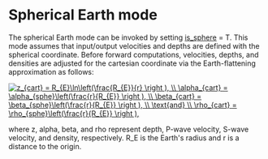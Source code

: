 # Spherical Earth mode

The spherical Earth mode can be invoked by setting [is_sphere](parameter_list.md#is_sphere) = T. This mode assumes that input/output velocities and depths are defined with the spherical coordinate. Before forward computations, velocities, depths, and densities are adjusted for the cartesian coordinate via the Earth-flattening approximation as follows:

<a href="https://www.codecogs.com/eqnedit.php?latex=z_{cart}&space;=&space;R_{E}\ln\left(\frac{R_{E}}{r}&space;\right&space;),&space;\\&space;\alpha_{cart}&space;=&space;\alpha_{sphe}\left(\frac{r}{R_{E}}&space;\right&space;),&space;\\&space;\beta_{cart}&space;=&space;\beta_{sphe}\left(\frac{r}{R_{E}}&space;\right&space;),&space;\\&space;\text{and}&space;\\&space;\rho_{cart}&space;=&space;\rho_{sphe}\left(\frac{r}{R_{E}}&space;\right&space;)." target="_blank"><img src="https://latex.codecogs.com/gif.latex?z_{cart}&space;=&space;R_{E}\ln\left(\frac{R_{E}}{r}&space;\right&space;),&space;\\&space;\alpha_{cart}&space;=&space;\alpha_{sphe}\left(\frac{r}{R_{E}}&space;\right&space;),&space;\\&space;\beta_{cart}&space;=&space;\beta_{sphe}\left(\frac{r}{R_{E}}&space;\right&space;),&space;\\&space;\text{and}&space;\\&space;\rho_{cart}&space;=&space;\rho_{sphe}\left(\frac{r}{R_{E}}&space;\right&space;)," title="z_{cart} = R_{E}\ln\left(\frac{R_{E}}{r} \right ), \\ \alpha_{cart} = \alpha_{sphe}\left(\frac{r}{R_{E}} \right ), \\ \beta_{cart} = \beta_{sphe}\left(\frac{r}{R_{E}} \right ), \\ \text{and} \\ \rho_{cart} = \rho_{sphe}\left(\frac{r}{R_{E}} \right )," /></a> 

where z, alpha, beta, and rho represent depth, P-wave velocity, S-wave velocity, and density, respectively. R_E is the Earth's radius and r is a distance to the origin.    